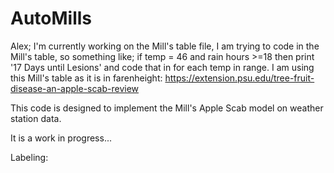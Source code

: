 # AutoMills


Alex; I'm currently working on the Mill's table file, I am trying to code in the Mill's table, so something like; if temp = 46 and rain hours >=18 then print '17 Days until Lesions' and code that in for
each temp in range. I am using this Mill's table as it is in farenheight:  https://extension.psu.edu/tree-fruit-disease-an-apple-scab-review

This code is designed to implement the Mill's Apple Scab model on weather station data.

It is a work in progress...

Labeling: 


